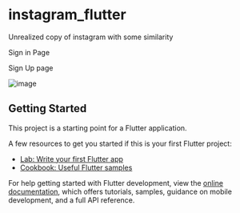 # instagram_flutter

Unrealized copy of instagram with some similarity

Sign in Page

Sign Up page

![image](https://github.com/RakhmanSabirov/instagram_copy_flutter/assets/140696861/f3a56b57-c6d1-4311-9412-27d52cea0829)


## Getting Started

This project is a starting point for a Flutter application.

A few resources to get you started if this is your first Flutter project:

- [Lab: Write your first Flutter app](https://docs.flutter.dev/get-started/codelab)
- [Cookbook: Useful Flutter samples](https://docs.flutter.dev/cookbook)

For help getting started with Flutter development, view the
[online documentation](https://docs.flutter.dev/), which offers tutorials,
samples, guidance on mobile development, and a full API reference.
